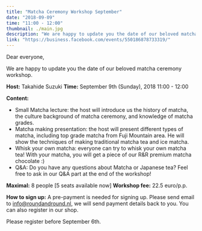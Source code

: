 ```yaml
---
title: "Matcha Ceremony Workshop September"
date: "2018-09-09"
time: "11:00 - 12:00"
thumbnail: ./main.jpg
description: "We are happy to update you the date of our beloved matcha ceremony workshop."
link: "https://business.facebook.com/events/550186878733319/"
---
```


Dear everyone,

We are happy to update you the date of our beloved matcha ceremony workshop.

**Host:** Takahide Suzuki
**Time:** September 9th (Sunday), 2018 11:00 - 12:00

**Content:**
- Small Matcha lecture: the host will introduce us the history of matcha, the culture background of matcha ceremony, and knowledge of matcha grades.
- Matcha making presentation: the host will present different types of matcha, including top grade matcha from Fuji Mountain area. He will show the techniques of making traditional matcha tea and ice matcha.
- Whisk your own matcha: everyone can try to whisk your own matcha tea! With your matcha, you will get a piece of our R&R premium matcha chocolate :)
- Q&A: Do you have any questions about Matcha or Japanese tea? Feel free to ask in our Q&A part at the end of the workshop!

**Maximal:** 8 people [5 seats available now]
**Workshop fee:** 22.5 euro/p.p.

**How to sign up:** A pre-payment is needed for signing up. Please send email to info@roundandround.nl, we will send payment details back to you. You can also register in our shop.

Please register before September 6th.

